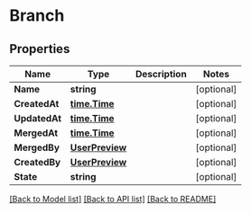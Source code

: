 # Branch

## Properties

Name | Type | Description | Notes
------------ | ------------- | ------------- | -------------
**Name** | **string** |  | [optional] 
**CreatedAt** | [**time.Time**](time.Time.md) |  | [optional] 
**UpdatedAt** | [**time.Time**](time.Time.md) |  | [optional] 
**MergedAt** | [**time.Time**](time.Time.md) |  | [optional] 
**MergedBy** | [**UserPreview**](user_preview.md) |  | [optional] 
**CreatedBy** | [**UserPreview**](user_preview.md) |  | [optional] 
**State** | **string** |  | [optional] 

[[Back to Model list]](../README.md#documentation-for-models) [[Back to API list]](../README.md#documentation-for-api-endpoints) [[Back to README]](../README.md)


